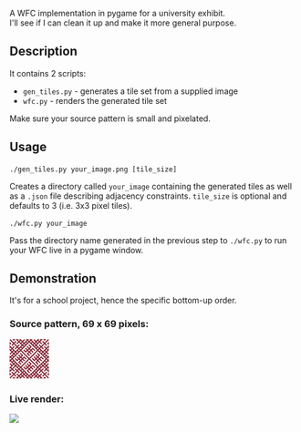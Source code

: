 A WFC implementation in pygame for a university exhibit.  
I'll see if I can clean it up and make it more general purpose.

## Description

It contains 2 scripts: 

- `gen_tiles.py` - generates a tile set from a supplied image
- `wfc.py` - renders the generated tile set

Make sure your source pattern is small and pixelated.

## Usage

```
./gen_tiles.py your_image.png [tile_size]
```

Creates a directory called `your_image` containing the generated tiles as well as a `.json` file describing adjacency constraints. `tile_size` is optional and defaults to 3 (i.e. 3x3 pixel tiles).

```
./wfc.py your_image
```

Pass the directory name generated in the previous step to `./wfc.py` to run your WFC live in a pygame window.

## Demonstration

It's for a school project, hence the specific bottom-up order.

### Source pattern, 69 x 69 pixels:  
![](./scarf.png)

### Live render:

![](./demo.gif)

